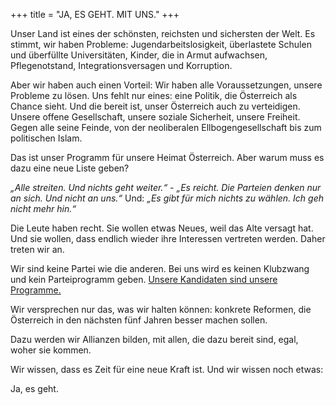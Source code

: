 +++
title = "JA, ES GEHT. MIT UNS."
+++

Unser Land ist eines der schönsten, reichsten und sichersten der Welt. Es stimmt, wir haben Probleme: Jugendarbeitslosigkeit, überlastete Schulen und überfüllte Universitäten, Kinder, die in Armut aufwachsen, Pflegenotstand, Integrationsversagen und Korruption.

Aber wir haben auch einen Vorteil: Wir haben alle Voraussetzungen, unsere Probleme zu lösen. Uns fehlt nur eines: eine Politik, die Österreich als Chance sieht. Und die bereit ist, unser Österreich auch zu verteidigen. Unsere offene Gesellschaft, unsere soziale Sicherheit, unsere Freiheit. Gegen alle seine Feinde, von der neoliberalen Ellbogengesellschaft bis zum politischen Islam.

Das ist unser Programm für unsere Heimat Österreich. Aber warum muss es dazu eine neue Liste geben?

*„Alle streiten. Und nichts geht weiter.“* - *„Es reicht. Die Parteien denken nur an sich. Und nicht an uns.“* Und: *„Es gibt für mich nichts zu wählen. Ich geh nicht mehr hin.“*

Die Leute haben recht. Sie wollen etwas Neues, weil das Alte versagt hat. Und sie wollen, dass endlich wieder ihre Interessen vertreten werden. Daher treten wir an.

Wir sind keine Partei wie die anderen. Bei uns wird es keinen Klubzwang und kein Parteiprogramm geben. [Unsere Kandidaten sind unsere Programme.](/listen/spitze)

Wir versprechen nur das, was wir halten können: konkrete Reformen, die Österreich in den nächsten fünf Jahren besser machen sollen.

Dazu werden wir Allianzen bilden, mit allen, die dazu bereit sind, egal, woher sie kommen.

Wir wissen, dass es Zeit für eine neue Kraft ist. Und wir wissen noch etwas:

Ja, es geht.
